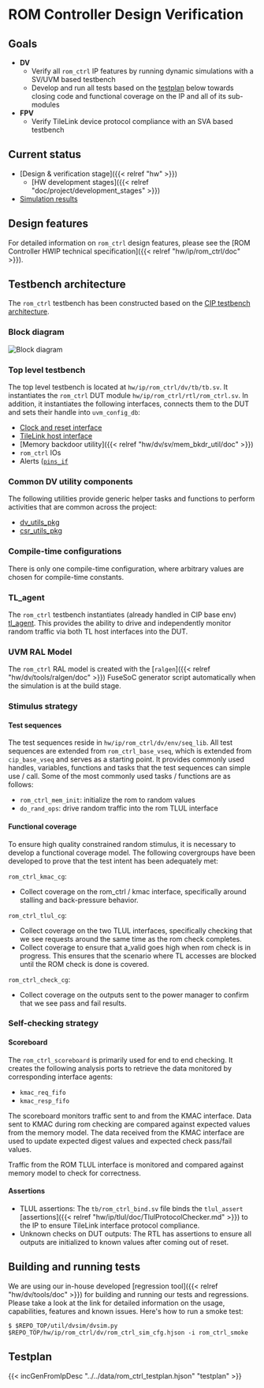 # ROM Controller Design Verification

## Goals
* **DV**
  * Verify all `rom_ctrl` IP features by running dynamic simulations with a SV/UVM based testbench
  * Develop and run all tests based on the [testplan](#testplan) below towards closing code and functional coverage on the IP and all of its sub-modules
* **FPV**
  * Verify TileLink device protocol compliance with an SVA based testbench

## Current status
* [Design & verification stage]({{< relref "hw" >}})
  * [HW development stages]({{< relref "doc/project/development_stages" >}})
* [Simulation results](https://reports.opentitan.org/hw/ip/rom_ctrl/dv/latest/report.html)

## Design features
For detailed information on `rom_ctrl` design features, please see the [ROM Controller HWIP technical specification]({{< relref "hw/ip/rom_ctrl/doc" >}}).

## Testbench architecture
The `rom_ctrl` testbench has been constructed based on the [CIP testbench architecture](../../../../dv/sv/cip_lib/index.html).

### Block diagram
![Block diagram](tb.svg)

### Top level testbench
The top level testbench is located at `hw/ip/rom_ctrl/dv/tb/tb.sv`.
It instantiates the `rom_ctrl` DUT module `hw/ip/rom_ctrl/rtl/rom_ctrl.sv`.
In addition, it instantiates the following interfaces, connects them to the DUT and sets their handle into `uvm_config_db`:
* [Clock and reset interface](../../../../dv/sv/common_ifs/index.html)
* [TileLink host interface](../../../../dv/sv/tl_agent/index.html)
* [Memory backdoor utility]({{< relref "hw/dv/sv/mem_bkdr_util/doc" >}})
* `rom_ctrl` IOs
* Alerts ([`pins_if`](../../../../dv/sv/common_ifs/index.html)

### Common DV utility components
The following utilities provide generic helper tasks and functions to perform activities that are common across the project:
* [dv_utils_pkg](../../../../dv/sv/dv_utils/index.html)
* [csr_utils_pkg](../../../../dv/sv/csr_utils/index.html)

### Compile-time configurations
There is only one compile-time configuration, where arbitrary values are chosen for compile-time constants.

### TL_agent
The `rom_ctrl` testbench instantiates (already handled in CIP base env) [tl_agent](../../../../dv/sv/tl_agent/index.html).
This provides the ability to drive and independently monitor random traffic via both TL host interfaces into the DUT.

### UVM RAL Model
The `rom_ctrl` RAL model is created with the [`ralgen`]({{< relref "hw/dv/tools/ralgen/doc" >}}) FuseSoC generator script automatically when the simulation is at the build stage.

### Stimulus strategy
#### Test sequences
The test sequences reside in `hw/ip/rom_ctrl/dv/env/seq_lib`.
All test sequences are extended from `rom_ctrl_base_vseq`, which is extended from `cip_base_vseq` and serves as a starting point.
It provides commonly used handles, variables, functions and tasks that the test sequences can simple use / call.
Some of the most commonly used tasks / functions are as follows:
* `rom_ctrl_mem_init`: initialize the rom to random values
* `do_rand_ops`: drive random traffic into the rom TLUL interface

#### Functional coverage
To ensure high quality constrained random stimulus, it is necessary to develop a functional coverage model.
The following covergroups have been developed to prove that the test intent has been adequately met:

`rom_ctrl_kmac_cg`:
  * Collect coverage on the rom_ctrl / kmac interface, specifically around stalling and back-pressure behavior.

`rom_ctrl_tlul_cg`:
  * Collect coverage on the two TLUL interfaces, specifically checking that we see requests around the same time as the rom check completes.
  * Collect coverage to ensure that a_valid goes high when rom check is in progress. This ensures that the scenario where TL accesses are blocked until the ROM check is done is covered.

`rom_ctrl_check_cg`:
  * Collect coverage on the outputs sent to the power manager to confirm that we see pass and fail results.

### Self-checking strategy
#### Scoreboard
The `rom_ctrl_scoreboard` is primarily used for end to end checking.
It creates the following analysis ports to retrieve the data monitored by corresponding interface agents:
* `kmac_req_fifo`
* `kmac_resp_fifo`

The scoreboard monitors traffic sent to and from the KMAC interface.
Data sent to KMAC during rom checking are compared against expected values from the memory model.
The data received from the KMAC interface are used to update expected digest values and expected check pass/fail values.

Traffic from the ROM TLUL interface is monitored and compared against memory model to check for correctness.

#### Assertions
* TLUL assertions: The `tb/rom_ctrl_bind.sv` file binds the `tlul_assert` [assertions]({{< relref "hw/ip/tlul/doc/TlulProtocolChecker.md" >}}) to the IP to ensure TileLink interface protocol compliance.
* Unknown checks on DUT outputs: The RTL has assertions to ensure all outputs are initialized to known values after coming out of reset.

## Building and running tests
We are using our in-house developed [regression tool]({{< relref "hw/dv/tools/doc" >}}) for building and running our tests and regressions.
Please take a look at the link for detailed information on the usage, capabilities, features and known issues.
Here's how to run a smoke test:
```console
$ $REPO_TOP/util/dvsim/dvsim.py $REPO_TOP/hw/ip/rom_ctrl/dv/rom_ctrl_sim_cfg.hjson -i rom_ctrl_smoke
```

## Testplan
{{< incGenFromIpDesc "../../data/rom_ctrl_testplan.hjson" "testplan" >}}
